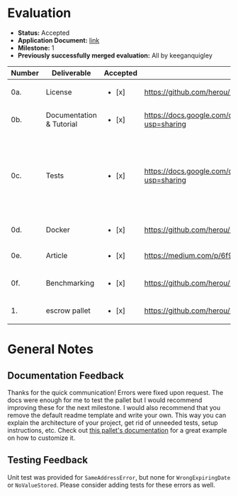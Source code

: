 # Evaluation
- **Status:** Accepted
- **Application Document:** [link](https://github.com/herou/Grants-Program/blob/af324cf01e0cfe707c262d86a0edaf81b53ca340/applications/escrow_pallet.md)
- **Milestone:** 1
- **Previously successfully merged evaluation:** All by keeganquigley

| Number | Deliverable              | Accepted | Link                                                                                 							         | Notes |
|--------|--------------------------|----------|------------------------------------------------------------------------------------------------------|----------------------|
| 0a.     | License                  | <ul><li>[x] </li></ul>| https://github.com/herou/EscrowPallet/blob/eljo-prifti/escrow/LICENSE  |Apache 2.0     |
| 0b.     | Documentation & Tutorial | <ul><li>[x] </li></ul>| https://docs.google.com/document/d/1XpxfrG6Qd9AHJ7OUVv3L3D6ZcEyizGh68w7yZxN3p_A/edit?usp=sharing     |See my notes below on docs.        |
| 0c.     | Tests                    | <ul><li>[x] </li></ul>| https://docs.google.com/document/d/1XpxfrG6Qd9AHJ7OUVv3L3D6ZcEyizGh68w7yZxN3p_A/edit?usp=sharing     |Unit tests pass successfully. Core functionality mostly covered, see my notes below.      |
| 0d.     | Docker                   | <ul><li>[x] </li></ul>| https://github.com/herou/EscrowPallet/blob/eljo-prifti/escrow/docker-compose.yml    |  -     |
| 0e.     | Article                  | <ul><li>[x] </li></ul>| https://medium.com/p/6f941c28b6fd/edit     							         |Looks good.       |
| 0f.     | Benchmarking             | <ul><li>[x] </li></ul>| https://github.com/herou/EscrowPallet/blob/eljo-prifti/escrow/pallets/escrow/src/benchmarking.rs     |Benchmarking tests pass successfully.      |
| 1.     | escrow pallet            | <ul><li>[x] </li></ul>| https://github.com/herou/EscrowPallet/tree/eljo-prifti/escrow    |Looks good.       |

# General Notes

## Documentation Feedback

Thanks for the quick communication! Errors were fixed upon request. The docs were enough for me to test the pallet but I would recommend improving these for the next milestone. I would also recommend that you remove the default readme template and write your own. This way you can explain the architecture of your project, get rid of unneeded tests, setup instructions, etc. Check out [this pallet's documentation](https://github.com/chainify/substrate-nolik-dev/blob/4f1f36e01f5fb22d745e2a3566e84c43f58ba3c2/README.md#run-in-docker) for a great example on how to customize it.

## Testing Feedback

Unit test was provided for `SameAddressError`, but none for `WrongExpiringDate` or `NoValueStored`. Please consider adding tests for these errors as well.
